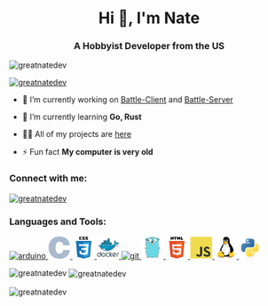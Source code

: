 <h1 align="center">Hi 👋, I'm Nate</h1>
<h3 align="center">A Hobbyist Developer from the US</h3>

<p align="left"> <img src="https://komarev.com/ghpvc/?username=greatnatedev&label=Profile%20views&color=0e75b6&style=flat" alt="greatnatedev" /> </p>

<p align="left"> <a href="https://github.com/ryo-ma/github-profile-trophy"><img src="https://github-profile-trophy.vercel.app/?username=greatnatedev" alt="greatnatedev" /></a> </p>

- 🔭 I’m currently working on [Battle-Client](https://github.com/GreatNateDev/Battle-Client) and [Battle-Server](https://github.com/GreatNateDev/Battle-Server)

- 🌱 I’m currently learning **Go, Rust**

- 👨‍💻 All of my projects are [here](https://github.com/GreatNateDev?tab=repositories)

- ⚡ Fun fact **My computer is very old**

<h3 align="left">Connect with me:</h3>
<p align="left">
<a href="https://www.youtube.com/c/greatnatedev" target="blank"><img align="center" src="https://raw.githubusercontent.com/rahuldkjain/github-profile-readme-generator/master/src/images/icons/Social/youtube.svg" alt="greatnatedev" height="30" width="40" /></a>
</p>

<h3 align="left">Languages and Tools:</h3>
<p align="left"> <a href="https://www.arduino.cc/" target="_blank" rel="noreferrer"> <img src="https://cdn.worldvectorlogo.com/logos/arduino-1.svg" alt="arduino" width="40" height="40"/> </a> <a href="https://www.cprogramming.com/" target="_blank" rel="noreferrer"> <img src="https://raw.githubusercontent.com/devicons/devicon/master/icons/c/c-original.svg" alt="c" width="40" height="40"/> </a> <a href="https://www.w3schools.com/css/" target="_blank" rel="noreferrer"> <img src="https://raw.githubusercontent.com/devicons/devicon/master/icons/css3/css3-original-wordmark.svg" alt="css3" width="40" height="40"/> </a> <a href="https://www.docker.com/" target="_blank" rel="noreferrer"> <img src="https://raw.githubusercontent.com/devicons/devicon/master/icons/docker/docker-original-wordmark.svg" alt="docker" width="40" height="40"/> </a> <a href="https://git-scm.com/" target="_blank" rel="noreferrer"> <img src="https://www.vectorlogo.zone/logos/git-scm/git-scm-icon.svg" alt="git" width="40" height="40"/> </a> <a href="https://golang.org" target="_blank" rel="noreferrer"> <img src="https://raw.githubusercontent.com/devicons/devicon/master/icons/go/go-original.svg" alt="go" width="40" height="40"/> </a> <a href="https://www.w3.org/html/" target="_blank" rel="noreferrer"> <img src="https://raw.githubusercontent.com/devicons/devicon/master/icons/html5/html5-original-wordmark.svg" alt="html5" width="40" height="40"/> </a> <a href="https://developer.mozilla.org/en-US/docs/Web/JavaScript" target="_blank" rel="noreferrer"> <img src="https://raw.githubusercontent.com/devicons/devicon/master/icons/javascript/javascript-original.svg" alt="javascript" width="40" height="40"/> </a> <a href="https://www.linux.org/" target="_blank" rel="noreferrer"> <img src="https://raw.githubusercontent.com/devicons/devicon/master/icons/linux/linux-original.svg" alt="linux" width="40" height="40"/> </a> <a href="https://www.python.org" target="_blank" rel="noreferrer"> <img src="https://raw.githubusercontent.com/devicons/devicon/master/icons/python/python-original.svg" alt="python" width="40" height="40"/> </a> </p>

<p><img align="left" src="https://github-readme-stats.vercel.app/api/top-langs?username=greatnatedev&show_icons=true&locale=en&layout=compact" alt="greatnatedev" /></p>

<p>&nbsp;<img align="center" src="https://github-readme-stats.vercel.app/api?username=greatnatedev&show_icons=true&locale=en" alt="greatnatedev" /></p>

<p><img align="center" src="https://github-readme-streak-stats.herokuapp.com/?user=greatnatedev&" alt="greatnatedev" /></p>
